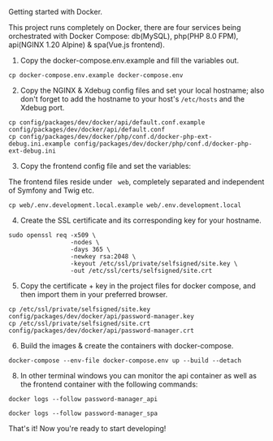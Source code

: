 Getting started with Docker.

This project runs completely on Docker, there are four services being orchestrated with Docker Compose: db(MySQL), php(PHP 8.0 FPM), api(NGINX 1.20 Alpine) & spa(Vue.js frontend).

1. Copy the docker-compose.env.example and fill the variables out.

```shell
cp docker-compose.env.example docker-compose.env
```

2. Copy the NGINX & Xdebug config files and set your local hostname; also don't forget to add the hostname to your host's ```/etc/hosts``` and the Xdebug port.

```shell
cp config/packages/dev/docker/api/default.conf.example config/packages/dev/docker/api/default.conf
cp config/packages/dev/docker/php/conf.d/docker-php-ext-debug.ini.example config/packages/dev/docker/php/conf.d/docker-php-ext-debug.ini
```

3. Copy the frontend config file and set the variables:

The frontend files reside under ``` web```, completely separated and independent of Symfony and Twig etc.

```shell
cp web/.env.development.local.example web/.env.development.local
```

4. Create the SSL certificate and its corresponding key for your hostname.

```shell
sudo openssl req -x509 \
                 -nodes \
                 -days 365 \
                 -newkey rsa:2048 \
                 -keyout /etc/ssl/private/selfsigned/site.key \
                 -out /etc/ssl/certs/selfsigned/site.crt
```

5. Copy the certificate + key in the project files for docker compose, 
and then import them in your preferred browser.

```shell
cp /etc/ssl/private/selfsigned/site.key config/packages/dev/docker/api/password-manager.key
cp /etc/ssl/private/selfsigned/site.crt config/packages/dev/docker/api/password-manager.crt
```

6. Build the images & create the containers with docker-compose.

```shell
docker-compose --env-file docker-compose.env up --build --detach
```

8. In other terminal windows you can monitor the api container as well as the frontend container with the following commands:

```shell
docker logs --follow password-manager_api
```

```shell
docker logs --follow password-manager_spa
```

That's it! Now you're ready to start developing!
